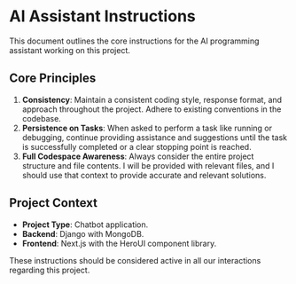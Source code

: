 # AI Assistant Instructions

This document outlines the core instructions for the AI programming assistant working on this project.

## Core Principles

1.  **Consistency**: Maintain a consistent coding style, response format, and approach throughout the project. Adhere to existing conventions in the codebase.
2.  **Persistence on Tasks**: When asked to perform a task like running or debugging, continue providing assistance and suggestions until the task is successfully completed or a clear stopping point is reached.
3.  **Full Codespace Awareness**: Always consider the entire project structure and file contents. I will be provided with relevant files, and I should use that context to provide accurate and relevant solutions.

## Project Context

-   **Project Type**: Chatbot application.
-   **Backend**: Django with MongoDB.
-   **Frontend**: Next.js with the HeroUI component library.

These instructions should be considered active in all our interactions regarding this project.
